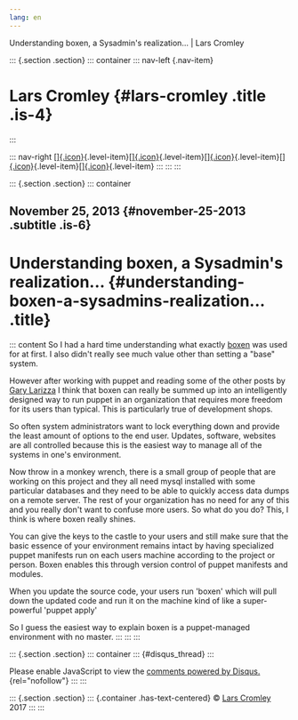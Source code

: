 ```yaml
---
lang: en
---
```


Understanding boxen, a Sysadmin\'s realization\... \| Lars Cromley

::: {.section .section}
::: container
::: nav-left
[](https://cromleylabs.com){.nav-item}

# Lars Cromley {#lars-cromley .title .is-4}
:::

::: nav-right
[[]{.icon}](/about){.level-item}[[]{.icon}](/disclaimer){.level-item}[[]{.icon}](https://github.com/callmeradical){.level-item}[[]{.icon}](https://twitter.com/callmeradical){.level-item}[[]{.icon}](/index.xml){.level-item}
:::
:::
:::

::: {.section .section}
::: container
## November 25, 2013 {#november-25-2013 .subtitle .is-6}

# Understanding boxen, a Sysadmin\'s realization\... {#understanding-boxen-a-sysadmins-realization... .title}

::: content
So I had a hard time understanding what exactly
[boxen](http://boxen.github.com) was used for at first. I also didn't
really see much value other than setting a "base" system.

However after working with puppet and reading some of the other posts by
[Gary
Larizza](http://garylarizza.com/blog/2013/02/15/puppet-plus-github-equals-laptop-love/ "Blog from Gary Larizza, an Engineer at Puppet Labs with a lot to say.")
I think that boxen can really be summed up into an intelligently
designed way to run puppet in an organization that requires more freedom
for its users than typical. This is particularly true of development
shops.

So often system administrators want to lock everything down and provide
the least amount of options to the end user. Updates, software, websites
are all controlled because this is the easiest way to manage all of the
systems in one's environment.

Now throw in a monkey wrench, there is a small group of people that are
working on this project and they all need mysql installed with some
particular databases and they need to be able to quickly access data
dumps on a remote server. The rest of your organization has no need for
any of this and you really don't want to confuse more users. So what do
you do? This, I think is where boxen really shines.

You can give the keys to the castle to your users and still make sure
that the basic essence of your environment remains intact by having
specialized puppet manifests run on each users machine according to the
project or person. Boxen enables this through version control of puppet
manifests and modules.

When you update the source code, your users run 'boxen' which will pull
down the updated code and run it on the machine kind of like a
super-powerful 'puppet apply'

So I guess the easiest way to explain boxen is a puppet-managed
environment with no master.
:::
:::
:::

::: {.section .section}
::: container
::: {#disqus_thread}
:::

Please enable JavaScript to view the [comments powered by
Disqus.](https://disqus.com/?ref_noscript){rel="nofollow"}
:::
:::

::: {.section .section}
::: {.container .has-text-centered}
© [Lars Cromley](https://github.com/callmeradical) 2017
:::
:::
